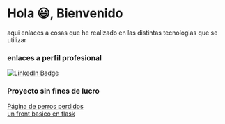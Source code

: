 <h1>Hola 😃, Bienvenido</h1>
aqui enlaces a cosas que he realizado en las distintas tecnologias que se utilizar

### enlaces a perfil profesional
<div id="badges">
  <a href="https://mx.linkedin.com/in/fernando-s%C3%A1nchez-ortega-b58665203">
    <img src="https://img.shields.io/badge/LinkedIn-blue?logo=linkedin&logoColor=white" alt="LinkedIn Badge"/>
  </a>
</div>

### Proyecto sin fines de lucro
<div>
  <a href="https://veterinaria-self.vercel.app/">
Página de perros perdidos
</a>
  <br/>
  <a href="https://fercaritafeliz.pythonanywhere.com/">un front basico en flask</a>
</div>


<!--
**fercaritafeliz/fercaritafeliz** is a ✨ _special_ ✨ repository because its `README.md` (this file) appears on your GitHub profile.

Here are some ideas to get you started:

- 🔭 I’m currently working on ...
- 🌱 I’m currently learning ...
- 👯 I’m looking to collaborate on ...
- 🤔 I’m looking for help with ...
- 💬 Ask me about ...
- 📫 How to reach me: ...
- 😄 Pronouns: ...
- ⚡ Fun fact: ...
-->
